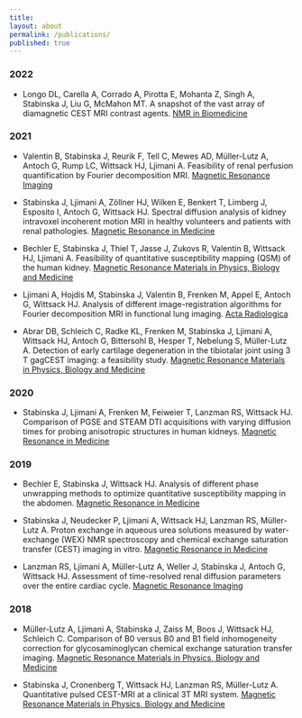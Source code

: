 ```yaml
---
title:
layout: about
permalink: /publications/
published: true
---
```


### 2022
- Longo DL, Carella A, Corrado A, Pirotta E, Mohanta Z, Singh A, Stabinska J, Liu G, McMahon MT. A snapshot of the vast array of diamagnetic CEST MRI contrast agents. [NMR in Biomedicine](https://doi.org/10.1002/nbm.4715)

### 2021
- Valentin B, Stabinska J, Reurik F, Tell C, Mewes AD, Müller-Lutz A, Antoch G, Rump LC, Wittsack HJ, Ljimani A. Feasibility of renal perfusion quantification by Fourier decomposition MRI. [Magnetic Resonance Imaging](https://doi.org/10.1016/j.mri.2021.10.003)

- Stabinska J, Ljimani A, Zöllner HJ, Wilken E, Benkert T, Limberg J, Esposito I, Antoch G, Wittsack HJ. Spectral diffusion analysis of kidney intravoxel incoherent motion MRI in healthy volunteers and patients with renal pathologies. [Magnetic Resonance in Medicine](https://doi.org/10.1002/mrm.28631)

- Bechler E, Stabinska J, Thiel T, Jasse J, Zukovs R, Valentin B, Wittsack HJ, Ljimani A. Feasibility of quantitative susceptibility mapping (QSM) of the human kidney. [Magnetic Resonance Materials in Physics, Biology and Medicine](https://doi.org/10.1007/s10334-020-00895-9)

- Ljimani A, Hojdis M, Stabinska J, Valentin B, Frenken M, Appel E, Antoch G, Wittsack HJ. Analysis of different image-registration algorithms for Fourier decomposition MRI in functional lung imaging. [Acta Radiologica](https://doi.org/10.1177/0284185120944902)

- Abrar DB, Schleich C, Radke KL, Frenken M, Stabinska J, Ljimani A, Wittsack HJ, Antoch G, Bittersohl B, Hesper T, Nebelung S, Müller-Lutz A. Detection of early cartilage degeneration in the tibiotalar joint using 3 T gagCEST imaging: a feasibility study. [Magnetic Resonance Materials in Physics, Biology and Medicine](https://doi.org/10.1007/s10334-020-00868-y)

### 2020
- Stabinska J, Ljimani A, Frenken M, Feiweier T, Lanzman RS, Wittsack HJ. Comparison of PGSE and STEAM DTI acquisitions with varying diffusion times for probing anisotropic structures in human kidneys. [Magnetic Resonance in Medicine](https://doi.org/10.1002/mrm.28217)

### 2019
- Bechler E, Stabinska J, Wittsack HJ. Analysis of different phase unwrapping methods to optimize quantitative susceptibility mapping in the abdomen. [Magnetic Resonance in Medicine](https://doi.org/10.1002/mrm.27891)

- Stabinska J, Neudecker P, Ljimani A, Wittsack HJ, Lanzman RS, Müller-Lutz A. Proton exchange in aqueous urea solutions measured by water-exchange (WEX) NMR spectroscopy and chemical exchange saturation transfer (CEST) imaging in vitro. [Magnetic Resonance in Medicine](https://doi.org/10.1002/mrm.27778)

- Lanzman RS, Ljimani A, Müller-Lutz A, Weller J, Stabinska J, Antoch G, Wittsack HJ. Assessment of time-resolved renal diffusion parameters over the entire cardiac cycle. [Magnetic Resonance Imaging](https://doi.org/10.1016/j.mri.2018.09.009)

### 2018
- Müller-Lutz A, Ljimani A, Stabinska J, Zaiss M, Boos J, Wittsack HJ, Schleich C. Comparison of B0 versus B0 and B1 field inhomogeneity correction for glycosaminoglycan chemical exchange saturation transfer imaging. [Magnetic Resonance Materials in Physics, Biology and Medicine](https://doi.org/10.1007/s10334-018-0689-5)

- Stabinska J, Cronenberg T, Wittsack HJ, Lanzman RS, Müller-Lutz A. Quantitative pulsed CEST-MRI at a clinical 3T MRI system. [Magnetic Resonance Materials in Physics, Biology and Medicine](https://doi.org/10.1007/s10334-017-0625-0)
